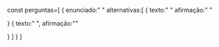 const perguntas=[
{
    enunciado:" "
    alternativas:[
{
    texto:" "
    afirmação:" "

}
{
    texto:" ",
    afirmação:""
    
}
    ]
}
]